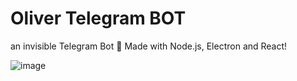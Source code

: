 # Oliver Telegram BOT

an invisible Telegram Bot 👀
Made with Node.js, Electron and React!

![image](https://user-images.githubusercontent.com/49161599/118071221-bee69b00-b37d-11eb-9f9d-e868dfd7bfcc.png)

